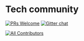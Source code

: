 # Tech community

[![PRs Welcome](https://img.shields.io/badge/PRs-welcome-brightgreen.svg?style=flat-square)](http://makeapullrequest.com)
[![Gitter chat](https://badges.gitter.im/techintell.svg)](https://gitter.im/techintell)

<!-- ALL-CONTRIBUTORS-BADGE:START - Do not remove or modify this section -->

[![All Contributors](https://img.shields.io/badge/all_contributors-1-green.svg?style=flat-square)](#contributors)

<!-- ALL-CONTRIBUTORS-BADGE:END -->
